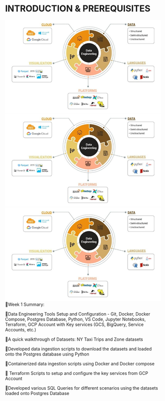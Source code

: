  # INTRODUCTION & PREREQUISITES

<img src="https://github.com/OLAMIDE100/data-analytical-engineering/blob/main/067a5a49671e25e12b809e62cbdd8185.jpg"/><img src="https://github.com/OLAMIDE100/data-analytical-engineering/blob/main/067a5a49671e25e12b809e62cbdd8185.jpg"/><img src="https://github.com/OLAMIDE100/data-analytical-engineering/blob/main/067a5a49671e25e12b809e62cbdd8185.jpg"/>
🏹Week 1 Summary:

🎯Data Engineering Tools Setup and Configuration - Git, Docker, Docker Compose, Postgres Database, Python, VS Code, Jupyter Notebooks, Terraform, GCP Account with Key services (GCS, BigQuery, Service Accounts, etc.)

🎯A quick walkthrough of Datasets: NY Taxi Trips and Zone datasets

🎯Developed data ingestion scripts to download the datasets and loaded onto the Postgres database using Python

🎯Containerized data ingestion scripts using Docker and Docker compose

🎯 Terraform Scripts to setup and configure the key services from GCP Account

🎯Developed various SQL Queries for different scenarios using the datasets loaded onto Postgres Database

